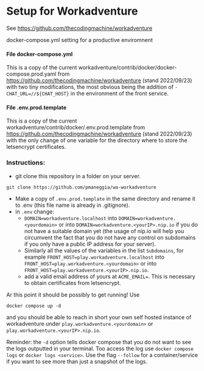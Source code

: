 # Setup for Workadventure

See https://github.com/thecodingmachine/workadventure

docker-compose.yml setting for a productive enviromnent


#### File docker-compose.yml

This is a copy of the current workadventure/contrib/docker/docker-compose.prod.yaml from https://github.com/thecodingmachine/workadventure (stand 2022/09/23) with two tiny modifications, the most obvious being the addition of `- CHAT_URL=//${CHAT_HOST}` in the environment of the front service.

#### File .env.prod.template

This is a copy of the current workadventure/contrib/docker/.env.prod.template from https://github.com/thecodingmachine/workadventure (stand 2022/09/23) with the only change of one variable for the directory where to store the letsencrypt certificates.

### Instructions:
* git clone this repository in a folder on your server.
```
git clone https://github.com/pmaneggia/wa-workadventure
```
* Make a copy of `.env.prod.template` in the same directory and rename it to .env (this file name is already in .gitignore).
* in `.env` change:
    * `DOMAIN=workadventure.localhost` into `DOMAIN=workadventure.<yourdomain>` or into `DOMAIN=workadventure.<yourIP>.nip.io` if you do not have a suitable domain yet (the usage of nip.io will help you circumvent the fact that you do not have any control on subdomains if you only have a public IP address for your server).
    * Similarly all the values of the variables in the list `Subdomains`, for example `FRONT_HOST=play.workadventure.localhost` into `FRONT_HOST=play.workadventure.<yourdomain>` or into `FRONT_HOST=play.workadventure.<yourIP>.nip.io`.
    * add a valid email address of yours at `ACME_EMAIL=`. This is necessary to obtain certificates from letsencrypt.

Ar this point it should be possibly to get running! Use
```
docker compose up -d
```
and you should be able to reach in short your own self hosted instance of workadventure under `play.workadventure.<yourdomain>` or `play.workadventure.<yourIP>.nip.io`.

Reminder: the `-d` option tells docker compose that you do not want to see the logs outputted in your terminal. Too access the log use `docker compose logs` or `docker logs <service>`. Use the flag `--follow` for a container/service if you want to see more than just a snapshot of the logs.